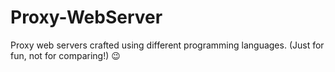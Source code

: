 # Proxy-WebServer
Proxy web servers crafted using different programming languages. (Just for fun, not for comparing!) 😉
